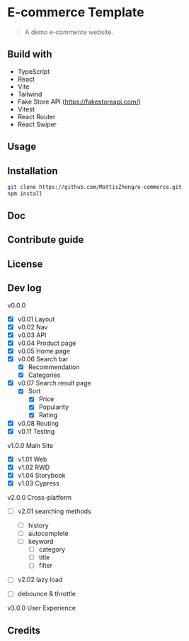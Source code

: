 # E-commerce Template

> A demo e-commerce website.

## Build with

- TypeScript
- React
- Vite
- Tailwind
- Fake Store API (https://fakestoreapi.com/)
- Vitest
- React Router
- React Swiper

## Usage

## Installation

```bash
git clone https://github.com/MattisZheng/e-commerce.git
npm install
```

## Doc

## Contribute guide

## License

## Dev log

v0.0.0

- [x] v0.01 Layout
- [x] v0.02 Nav
- [x] v0.03 API
- [x] v0.04 Product page
- [x] v0.05 Home page
- [x] v0.06 Search bar
  - [x] Recommendation
  - [x] Categories
- [x] v0.07 Search result page
  - [x] Sort
    - [x] Price
    - [x] Popularity
    - [x] Rating
- [x] v0.08 Routing
- [x] v0.11 Testing

v1.0.0 Main Site

- [x] v1.01 Web
- [x] v1.02 RWD
- [x] v1.04 Storybook
- [x] v1.03 Cypress

v2.0.0 Cross-platform

- [ ] v2.01 searching methods
  - [ ] history
  - [ ] autocomplete
  - [ ] keyword
    - [ ] category
    - [ ] title
    - [ ] filter
- [ ] v2.02 lazy load

- [ ] debounce & throttle

v3.0.0 User Experience

## Credits